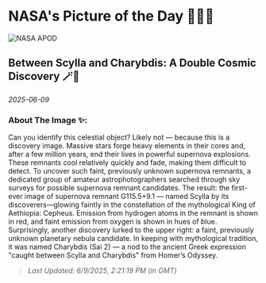 
# NASA's Picture of the Day 🧑‍🚀💫

  ![NASA APOD](https://apod.nasa.gov/apod/image/2506/ScyllaB_LerouxGere_2094.jpg)
  
  ## Between Scylla and Charybdis: A Double Cosmic Discovery 🪄🌌
  
  _2025-06-09_
  
  ### About The Image ✨: 
  
  Can you identify this celestial object?  Likely not — because this is a discovery image.  Massive stars forge heavy elements in their cores and, after a few million years, end their lives in powerful supernova explosions. These remnants cool relatively quickly and fade, making them difficult to detect.  To uncover such faint, previously unknown supernova remnants, a dedicated group of amateur astrophotographers searched through sky surveys for possible supernova remnant candidates.  The result: the first-ever image of supernova remnant G115.5+9.1 — named Scylla by its discoverers—glowing faintly in the constellation of the mythological King of Aethiopia: Cepheus.  Emission from hydrogen atoms in the remnant is shown in red, and faint emission from oxygen is shown in hues of blue.  Surprisingly, another discovery lurked to the upper right: a faint, previously unknown planetary nebula candidate. In keeping with mythological tradition, it was named Charybdis (Sai 2) — a nod to the ancient Greek expression "caught between Scylla and Charybdis" from Homer’s Odyssey.
  
  
  
  > _Last Updated: 6/9/2025, 2:21:19 PM (in GMT)_
  